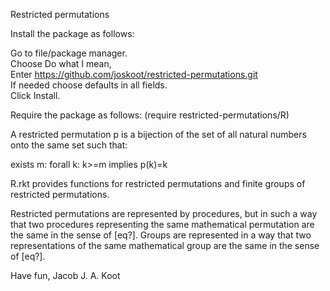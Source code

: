 Restricted permutations

Install the package as follows:

Go to file/package manager.\
Choose Do what I mean,\
Enter https://github.com/joskoot/restricted-permutations.git \
If needed choose defaults in all fields.\
Click Install.

Require the package as follows:
(require restricted-permutations/R)

A restricted permutation p is a bijection of the set
of all natural numbers onto the same set such that:

exists m: forall k: k>=m implies p(k)=k

R.rkt provides functions for restricted permutations
and finite groups of restricted permutations.

Restricted permutations are represented by procedures,
but in such a way that two procedures representing the same
mathematical permutation are the same in the sense of [eq?].
Groups are represented in a way that two representations of
the same mathematical group are the same in the sense of [eq?].

Have fun,
Jacob J. A. Koot
